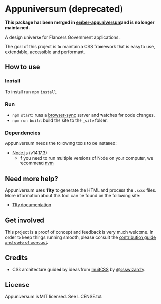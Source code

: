 # Appuniversum (deprecated)

**This package has been merged in [ember-appuniversum](https://appuniversum.github.io/ember-appuniversum)and is no longer maintained.**

A design universe for Flanders Government applications.

The goal of this project is to maintain a CSS framework that is easy to use, extendable, accessible and performant.

## How to use

### Install

To install run `npm install`.

### Run

* `npm start`: runs a [browser-sync](https://www.browsersync.io/) server and watches for code changes.
* `npm run build`: build the site to the `_site` folder.

### Dependencies

Appuniversum needs the following tools to be installed:

* [Node.js](https://nodejs.org/en/) (v14.17.3)
  * If you need to run multiple versions of Node on your computer, we recommend [nvm](https://github.com/creationix/nvm)

## Need more help?

Appuniversum uses **11ty** to generate the HTML and process the `.scss` files. More information about this tool can be found on the following site:

- [11ty documentation](https://www.11ty.io/docs/)

## Get involved

This project is a proof of concept and feedback is very much welcome. In order to keep things running smooth, please consult the [contribution guide and code of conduct](https://github.com/appuniversum/appuniversum.github.io/blob/master/CONTRIBUTING.md).

## Credits

- CSS architecture guided by ideas from [InuitCSS](https://github.com/inuitcss/inuitcss) by [@csswizardry](https://twitter.com/csswizardry).

## License

Appuniversum is MIT licensed. See LICENSE.txt.
